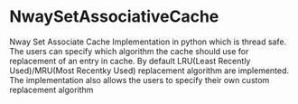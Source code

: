 # NwaySetAssociativeCache
Nway Set Associate Cache Implementation in python which is thread safe. The users can specify which algorithm the cache should use for replacement of an entry in cache. By default LRU(Least Recently Used)/MRU(Most Recentky Used) replacement algorithm are implemented. The implementation also allows the users to specify their own custom replacement algorithm
